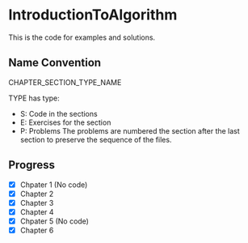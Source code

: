 # IntroductionToAlgorithm
This is the code for examples and solutions.

## Name Convention
CHAPTER_SECTION_TYPE_NAME

TYPE has type:
* S: Code in the sections
* E: Exercises for the section
* P: Problems
The problems are numbered the section after the last section to preserve the sequence of the files.

## Progress
- [x] Chpater 1 (No code)
- [x] Chapter 2
- [x] Chapter 3
- [x] Chapter 4
- [x] Chpater 5 (No code)
- [x] Chapter 6